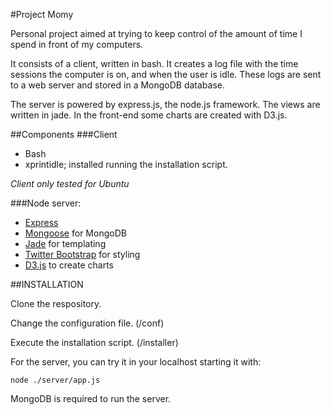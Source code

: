 #Project Momy

Personal project aimed at trying to keep control of the amount of time I spend 
in front of my computers.

It consists of a client, written in bash. It creates a log file with the time 
sessions the computer is on, and when the user is idle. These logs are sent to
a web server and stored in a MongoDB database.

The server is powered by express.js, the node.js framework. The views are 
written in jade. In the front-end some charts are created with D3.js.

##Components
###Client
* Bash
* xprintidle; installed running the installation script.

*Client only tested for Ubuntu*

###Node server:
* [Express](http://expressjs.com/)
* [Mongoose](http://mongoosejs.com) for MongoDB
* [Jade](http://jade-lang.com/) for templating
* [Twitter Bootstrap](http://twitter.github.com/bootstrap/) for styling
* [D3.js](http://d3js.org) to create charts


##INSTALLATION

Clone the respository. 

Change the configuration file. (/conf)

Execute the installation script. (/installer)


For the server, you can try it in your localhost starting it with:

    node ./server/app.js

MongoDB is required to run the server.

